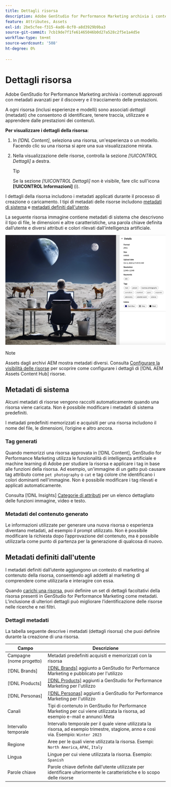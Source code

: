 ```yaml
---
title: Dettagli risorsa
description: Adobe GenStudio for Performance Marketing archivia i contenuti approvati con metadati avanzati per ricercare e monitorare le prestazioni.
feature: Attributes, Assets
exl-id: 2be5cfee-f315-4ad6-8cf0-a8d3929b9ba3
source-git-commit: 7cb19de7f1fe61465046b0d27a528c2f5e1a4d5e
workflow-type: tm+mt
source-wordcount: '508'
ht-degree: 0%

---
```


# Dettagli risorsa

Adobe GenStudio for Performance Marketing archivia i contenuti approvati con metadati avanzati per il discovery e il tracciamento delle prestazioni.

A ogni risorsa (inclusi esperienze e modelli) sono associati _dettagli_ (metadati) che consentono di identificare, tenere traccia, utilizzare e apprendere dalle prestazioni dei contenuti.

**Per visualizzare i dettagli della risorsa**:

1. In _[!DNL Content]_, seleziona una risorsa, un&#39;esperienza o un modello. Facendo clic su una risorsa si apre una sua visualizzazione mirata.

1. Nella visualizzazione delle risorse, controlla la sezione _[!UICONTROL Dettagli]_ a destra.

   >[!TIP]
   >
   >Se la sezione _[!UICONTROL Dettagli]_ non è visibile, fare clic sull&#39;icona **[!UICONTROL Informazioni]** (i).

I dettagli della risorsa includono i metadati applicati durante il processo di creazione o caricamento. I tipi di metadati delle risorse includono [metadati di sistema](#system-metadata) e [metadati definiti dall&#39;utente](#user-defined-metadata).

La seguente risorsa immagine contiene metadati di sistema che descrivono il tipo di file, le dimensioni e altre caratteristiche, una parola chiave definita dall’utente e diversi attributi e colori rilevati dall’intelligenza artificiale.

![dettagli di una risorsa con più tag](/help/assets/content-asset-details.png)

>[!NOTE]
>
>Assets dagli archivi AEM mostra metadati diversi. Consulta [Configurare la visibilità delle risorse](connect-aem-repo.md#step-4-configure-asset-visibility) per scoprire come configurare i dettagli di [!DNL AEM Assets Content Hub] risorse.

## Metadati di sistema

Alcuni metadati di risorse vengono raccolti automaticamente quando una risorsa viene caricata. Non è possibile modificare i metadati di sistema predefiniti.

I metadati predefiniti memorizzati e acquisiti per una risorsa includono il nome del file, le dimensioni, l’origine e altro ancora.

### Tag generati

Quando memorizzi una risorsa approvata in [!DNL Content], GenStudio for Performance Marketing utilizza le funzionalità di intelligenza artificiale e machine learning di Adobe per studiare la risorsa e applicare i tag in base alle funzioni della risorsa. Ad esempio, un&#39;immagine di un gatto può causare tag attributo come `pet photography` o `cat` e tag colore che identificano i colori dominanti nell&#39;immagine. Non è possibile modificare i tag rilevati e applicati automaticamente.

Consulta [!DNL Insights] [Categorie di attributi](/help/user-guide/insights/attribute-category.md) per un elenco dettagliato delle funzioni immagine, video e testo.

### Metadati del contenuto generato

Le informazioni utilizzate per generare una nuova risorsa o esperienza diventano metadati, ad esempio il prompt utilizzato. Non è possibile modificare la richiesta dopo l’approvazione del contenuto, ma è possibile utilizzarla come punto di partenza per la generazione di qualcosa di nuovo.

## Metadati definiti dall&#39;utente

I metadati definiti dall’utente aggiungono un contesto di marketing al contenuto della risorsa, consentendo agli addetti al marketing di comprendere come utilizzarla e interagire con essa.

Quando [carichi una risorsa](/help/user-guide/content/manage-assets.md#add-assets), puoi definire un set di dettagli facoltativi della risorsa presenti in GenStudio for Performance Marketing come metadati. L’inclusione di ulteriori dettagli può migliorare l’identificazione delle risorse nelle ricerche e nei filtri.

### Dettagli metadati

La tabella seguente descrive i metadati (dettagli risorsa) che puoi definire durante la creazione di una risorsa.

| Campo | Descrizione |
| ------------- | ----------- |
| Campagne (nome progetto) | Metadati predefiniti acquisiti e memorizzati con la risorsa |
| [!DNL Brands] | [[!DNL Brands]](/help/user-guide/guidelines/brands.md) aggiunto a GenStudio for Performance Marketing e pubblicato per l&#39;utilizzo |
| [!DNL Products] | [[!DNL Products]](/help/user-guide/guidelines/products.md) aggiunti a GenStudio for Performance Marketing per l&#39;utilizzo |
| [!DNL Personas] | [[!DNL Personas]](/help/user-guide/guidelines/personas.md) aggiunti a GenStudio for Performance Marketing per l&#39;utilizzo |
| Canali | Tipi di contenuto in GenStudio for Performance Marketing per cui viene utilizzata la risorsa, ad esempio e-mail e annunci Meta |
| Intervallo temporale | Intervallo temporale per il quale viene utilizzata la risorsa, ad esempio trimestre, stagione, anno e così via. Esempio: `Winter 2023` |
| Regione | Aree per le quali viene utilizzata la risorsa. Esempi: `North America`, `APAC`, `Italy` |
| Lingua | Lingue per cui viene utilizzata la risorsa. Esempio: `Spanish` |
| Parole chiave | Parole chiave definite dall&#39;utente utilizzate per identificare ulteriormente le caratteristiche e lo scopo delle risorse |

<!-- ## History

Expand the _[!UICONTROL History]_ section to view a timeline of approvals and activity.

list other activity, show screenshot?
-->
